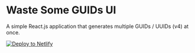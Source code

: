 # Waste Some GUIDs UI

A simple React.js application that generates multiple GUIDs / UUIDs (v4) at once.

[![Deploy to Netlify](https://www.netlify.com/img/deploy/button.svg)](https://app.netlify.com/start/deploy?repository=https://github.com/neverendingqs/waste-some-guids-ui)
